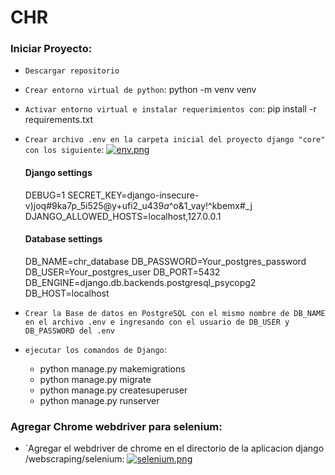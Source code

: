# CHR

### Iniciar Proyecto:
* `Descargar repositorio`
* `Crear entorno virtual de python`: python -m venv venv
* `Activar entorno virtual e instalar requerimientos con`: pip install -r requirements.txt
* `Crear archivo .env en la carpeta inicial del proyecto django "core" con los siguiente`: 
    [![env.png](https://i.postimg.cc/44vhv5vT/env.png)](https://postimg.cc/w3vvgDbW)
    #### Django settings
    DEBUG=1
    SECRET_KEY=django-insecure-v)joq#9ka7p_5i525@y+ufi2_u$439a$^o&1_vay!^kbemx#_j
    DJANGO_ALLOWED_HOSTS=localhost,127.0.0.1

    #### Database settings
    DB_NAME=chr_database
    DB_PASSWORD=Your_postgres_password
    DB_USER=Your_postgres_user
    DB_PORT=5432
    DB_ENGINE=django.db.backends.postgresql_psycopg2
    DB_HOST=localhost
* `Crear la Base de datos en PostgreSQL con el mismo nombre de DB_NAME en el archivo .env e ingresando con el usuario de DB_USER y DB_PASSWORD del .env`
* `ejecutar los comandos de Django`:
    *   python manage.py makemigrations
    *   python manage.py migrate
    *   python manage.py createsuperuser
    *   python manage.py runserver

### Agregar Chrome webdriver para selenium:
* `Agregar el webdriver de chrome en el directorio de la aplicacion django /webscraping/selenium: 
    [![selenium.png](https://i.postimg.cc/vHQx0VXx/selenium.png)](https://postimg.cc/F1BKR1Mh)